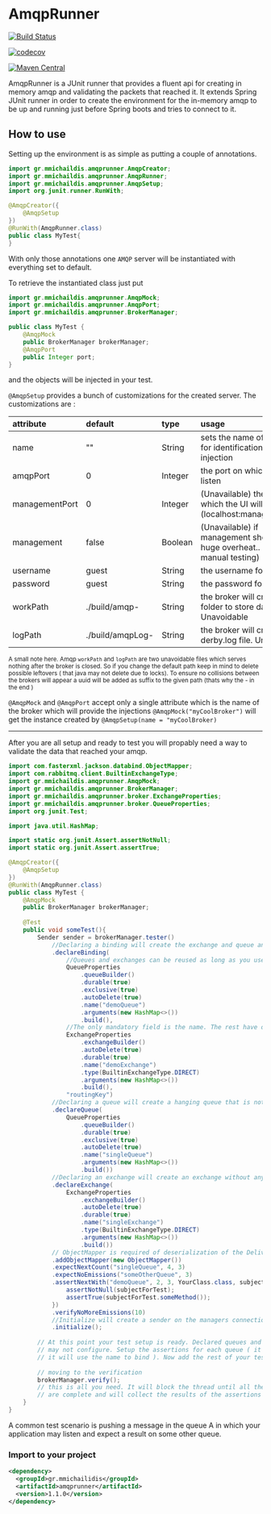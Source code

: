 # AmqpRunner
[![Build Status](https://travis-ci.org/mmichailidis/AmqpRunner.svg?branch=master)](https://travis-ci.org/mmichailidis/AmqpRunner)

[![codecov](https://codecov.io/gh/mmichailidis/AmqpRunner/branch/master/graph/badge.svg)](https://codecov.io/gh/mmichailidis/AmqpRunner)

[![Maven Central](https://img.shields.io/maven-central/v/gr.mmichailidis/amqprunner.svg?label=Maven%20Central)](https://search.maven.org/search?q=g:%22gr.mmichailidis%22%20AND%20a:%22amqprunner%22)

AmqpRunner is a JUnit runner that provides a fluent api for creating in 
memory amqp and validating the packets that reached it. It extends 
Spring JUnit runner in order to create the environment for the in-memory amqp
to be up and running just before Spring boots and tries to connect to it.

## How to use

Setting up the environment is as simple as putting a couple of annotations. 
```java
import gr.mmichaildis.amqprunner.AmqpCreator;
import gr.mmichaildis.amqprunner.AmqpRunner;
import gr.mmichaildis.amqprunner.AmqpSetup;
import org.junit.runner.RunWith;

@AmqpCreator({
    @AmqpSetup
})
@RunWith(AmqpRunner.class)
public class MyTest{
}
```

With only those annotations one `AMQP` server will be instantiated with everything set to default.

To retrieve the instantiated class just put
```java
import gr.mmichaildis.amqprunner.AmqpMock;
import gr.mmichaildis.amqprunner.AmqpPort;
import gr.mmichaildis.amqprunner.BrokerManager;

public class MyTest {
    @AmqpMock
    public BrokerManager brokerManager;
    @AmqpPort
    public Integer port;
}
```
and the objects will be injected in your test.

`@AmqpSetup` provides a bunch of customizations for the created server.
The customizations are : 

| attribute      | default          | type    | usage                                                                |
|:---------------|:-----------------|:--------|:---------------------------------------------------------------------|
| name           | ""               | String  | sets the name of the server for identification and injection         |
| amqpPort       | 0                | Integer | the port on which amqp will listen                                   |
| managementPort | 0                | Integer | (Unavailable) the port on which the UI will listen (localhost:managementPort)      |
| management     | false            | Boolean | (Unavailable) if management should start ( huge overheat.. use for manual testing) |
| username       | guest            | String  | the username for the server                                          |
| password       | guest            | String  | the password for the server                                          |
| workPath       | ./build/amqp-    | String  | the broker will create a folder to store data. Unavoidable           |
| logPath        | ./build/amqpLog- | String  | the broker will create a derby.log file. Unavoidable                 |

<sub>A small note here. Amqp `workPath` and `logPath` are two unavoidable files which serves nothing after the broker 
is closed. So if you change the default path keep in mind to delete possible leftovers ( that java may not delete 
due to locks). To ensure no collisions between the brokers will appear a uuid will be added as suffix to the given 
path (thats why the - in the end )</sub> 

`@AmqpMock` and `@AmqpPort` accept only a single attribute which is the name of the broker which will
 provide the injections `@AmqpMock("myCoolBroker")` will get the instance created by `@AmqpSetup(name = "myCoolBroker)`

---

After you are all setup and ready to test you will propably need a way to validate the data that reached your amqp.

```java
import com.fasterxml.jackson.databind.ObjectMapper;
import com.rabbitmq.client.BuiltinExchangeType;
import gr.mmichaildis.amqprunner.AmqpMock;
import gr.mmichaildis.amqprunner.BrokerManager;
import gr.mmichaildis.amqprunner.broker.ExchangeProperties;
import gr.mmichaildis.amqprunner.broker.QueueProperties;
import org.junit.Test;

import java.util.HashMap;

import static org.junit.Assert.assertNotNull;
import static org.junit.Assert.assertTrue;

@AmqpCreator({
    @AmqpSetup
})
@RunWith(AmqpRunner.class)
public class MyTest {
    @AmqpMock
    public BrokerManager brokerManager;
    
    @Test
    public void someTest(){
        Sender sender = brokerManager.tester()
            //Declaring a binding will create the exchange and queue and will bind those two together. 
            .declareBinding(
                //Queues and exchanges can be reused as long as you use the same object
                QueueProperties
                    .queueBuilder()
                    .durable(true)
                    .exclusive(true)
                    .autoDelete(true)
                    .name("demoQueue")
                    .arguments(new HashMap<>())
                    .build(),
                //The only mandatory field is the name. The rest have default values
                ExchangeProperties
                    .exchangeBuilder()
                    .autoDelete(true)
                    .durable(true)
                    .name("demoExchange")
                    .type(BuiltinExchangeType.DIRECT)
                    .arguments(new HashMap<>())
                    .build(),
                "routingKey")
            //Declaring a queue will create a hanging queue that is not bind to any exchange
            .declareQueue(
                QueueProperties
                    .queueBuilder()
                    .durable(true)
                    .exclusive(true)
                    .autoDelete(true)
                    .name("singleQueue")
                    .arguments(new HashMap<>())
                    .build())
            //Declaring an exchange will create an exchange without any binded queues
            .declareExchange(
                ExchangeProperties
                    .exchangeBuilder()
                    .autoDelete(true)
                    .durable(true)
                    .name("singleExchange")
                    .type(BuiltinExchangeType.DIRECT)
                    .arguments(new HashMap<>())
                    .build())
            // ObjectMapper is required of deserialization of the Delivery body for the "assertNextWith" assertion
            .addObjectMapper(new ObjectMapper())
            .expectNextCount("singleQueue", 4, 3)
            .expectNoEmissions("someOtherQueue", 3)
            .assertNextWith("demoQueue", 2, 3, YourClass.class, subjectForTest -> {
                assertNotNull(subjectForTest);
                assertTrue(subjectForTest.someMethod());
            })
            .verifyNoMoreEmissions(10)
            //Initialize will create a sender on the managers connectionFactory
            .initialize();
        
        // At this point your test setup is ready. Declared queues and exchanges that your application
        // may not configure. Setup the assertions for each queue ( it doesn't require to be declared here. 
        // it will use the name to bind ). Now add the rest of your test code.
 
        // moving to the verification
        brokerManager.verify();    
        // this is all you need. It will block the thread until all the timeouts in the multiple worker threads 
        // are complete and will collect the results of the assertions and inform JUnit if it failed or not.
    }
}
```

A common test scenario is pushing a message in the queue A in which your application may listen and expect 
a result on some other queue.

### Import to your project
```xml
<dependency>
  <groupId>gr.mmichailidis</groupId>
  <artifactId>amqprunner</artifactId>
  <version>1.1.0</version>
</dependency>
```